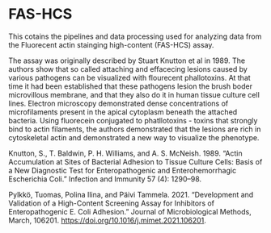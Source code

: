 # FAS-HCS

This cotains the pipelines and data processing used for analyzing data from the Fluorecent actin stainging high-content (FAS-HCS) assay.

The assay was originally described by Stuart Knutton et al in 1989. The authors show that so called attaching and effacecing lesions caused by various pathogens can be visualized with flourecent phallotoxins. At that time it had been established that these pathogens lesion the brush boder microvillous membrane, and that they also do it in human tissue culture cell lines. Electron microscopy demonstrated dense concentrations of microfilaments present in the apical cytoplasm beneath the attached bacteria. Using fluorecein conjugated to phatllotoxins - toxins that strongly bind to actin filaments, the authors demonstrated that the lesions are rich in cytoskeletal actin and demonstrated a new way to visualize the phenotype.


Knutton, S., T. Baldwin, P. H. Williams, and A. S. McNeish. 1989. “Actin Accumulation at Sites of Bacterial Adhesion to Tissue Culture Cells: Basis of a New Diagnostic Test for Enteropathogenic and Enterohemorrhagic Escherichia Coli.” Infection and Immunity 57 (4): 1290–98.

Pylkkö, Tuomas, Polina Ilina, and Päivi Tammela. 2021. “Development and Validation of a High-Content Screening Assay for Inhibitors of Enteropathogenic E. Coli Adhesion.” Journal of Microbiological Methods, March, 106201. https://doi.org/10.1016/j.mimet.2021.106201.
